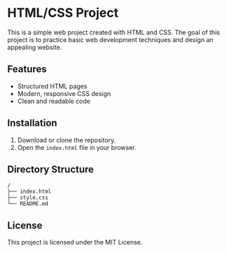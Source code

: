 # HTML/CSS Project

This is a simple web project created with HTML and CSS. The goal of this project is to practice basic web development techniques and design an appealing website.

## Features

- Structured HTML pages
- Modern, responsive CSS design
- Clean and readable code

## Installation

1. Download or clone the repository.
2. Open the `index.html` file in your browser.

## Directory Structure

```
/
├── index.html
├── style.css
└── README.md
```

## License

This project is licensed under the MIT License.